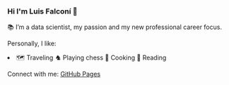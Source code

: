 ### Hi I'm Luis Falconí 👋

📚 I’m a data scientist, my passion and my new professional career focus.

Personally, I like:

<li>
🗺 Traveling 
♞ Playing chess
🥘 Cooking
📖 Reading
</li>


Connect with me:
[GitHub Pages](https://lufarapcode.github.io/portafolio/)

